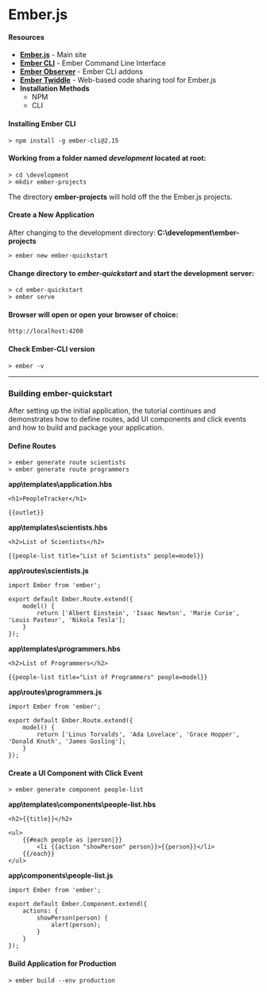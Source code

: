 # Ember.js

#### Resources

- **[Ember.js](https://emberjs.com/)** - Main site
- **[Ember CLI](https://ember-cli.com/)** - Ember Command Line Interface
- **[Ember Observer](https://emberobserver.com/)** - Ember CLI addons
- **[Ember Twiddle](https://ember-twiddle.com/)** - Web-based code sharing tool for Ember.js 
- **Installation Methods**
	- NPM
	- CLI

#### Installing Ember CLI

	> npm install -g ember-cli@2.15

#### Working from a folder named _development_ located at root:

	> cd \development
	> mkdir ember-projects

The directory **ember-projects** will hold off the the Ember.js projects.

#### Create a New Application

After changing to the development directory: **C:\development\ember-projects**

	> ember new ember-quickstart

#### Change directory to _ember-quickstart_ and start the development server:

	> cd ember-quickstart
	> ember serve

#### Browser will open or open your browser of choice:

	http://localhost:4200

#### Check Ember-CLI version

	> ember -v

---

### Building ember-quickstart 

After setting up the initial application, the tutorial continues and demonstrates how to define routes, add UI components and click events and how to build and package your application.
 

#### Define Routes

	> ember generate route scientists
	> ember generate route programmers

**app\templates\application.hbs**

	<h1>PeopleTracker</h1>

	{{outlet}}

**app\templates\scientists.hbs**

	<h2>List of Scientists</h2>

	{{people-list title="List of Scientists" people=model}}

**app\routes\scientists.js**

	import Ember from 'ember';

	export default Ember.Route.extend({
    	model() {
    	    return ['Albert Einstein', 'Isaac Newton', 'Marie Curie', 'Louis Pasteur', 'Nikola Tesla'];
    	}
	});

**app\templates\programmers.hbs**

	<h2>List of Programmers</h2>

	{{people-list title="List of Programmers" people=model}}

**app\routes\programmers.js**

	import Ember from 'ember';

	export default Ember.Route.extend({
    	model() {
        	return ['Linus Torvalds', 'Ada Lovelace', 'Grace Hopper', 'Donald Knuth', 'James Gosling'];
    	}
	});

#### Create a UI Component with Click Event

	> ember generate component people-list

**app\templates\components\people-list.hbs**

	<h2>{{title}}</h2>
	
	<ul>
		{{#each people as |person|}}
			<li {{action "showPerson" person}}>{{person}}</li>
		{{/each}}
	</ul>

**app\components\people-list.js**

	import Ember from 'ember';

	export default Ember.Component.extend({
    	actions: {
    	    showPerson(person) {
    	        alert(person);
    	    }
    	}
	});

#### Build Application for Production

	> ember build --env production



	
	



